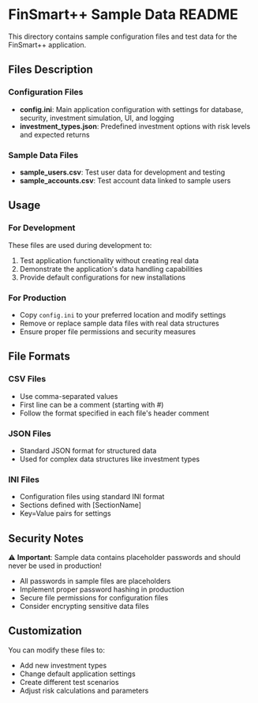 # FinSmart++ Sample Data README

This directory contains sample configuration files and test data for the FinSmart++ application.

## Files Description

### Configuration Files

- **config.ini**: Main application configuration with settings for database, security, investment simulation, UI, and logging
- **investment_types.json**: Predefined investment options with risk levels and expected returns

### Sample Data Files

- **sample_users.csv**: Test user data for development and testing
- **sample_accounts.csv**: Test account data linked to sample users

## Usage

### For Development

These files are used during development to:

1. Test application functionality without creating real data
2. Demonstrate the application's data handling capabilities
3. Provide default configurations for new installations

### For Production

- Copy `config.ini` to your preferred location and modify settings
- Remove or replace sample data files with real data structures
- Ensure proper file permissions and security measures

## File Formats

### CSV Files

- Use comma-separated values
- First line can be a comment (starting with #)
- Follow the format specified in each file's header comment

### JSON Files

- Standard JSON format for structured data
- Used for complex data structures like investment types

### INI Files

- Configuration files using standard INI format
- Sections defined with [SectionName]
- Key=Value pairs for settings

## Security Notes

⚠️ **Important**: Sample data contains placeholder passwords and should never be used in production!

- All passwords in sample files are placeholders
- Implement proper password hashing in production
- Secure file permissions for configuration files
- Consider encrypting sensitive data files

## Customization

You can modify these files to:

- Add new investment types
- Change default application settings
- Create different test scenarios
- Adjust risk calculations and parameters
